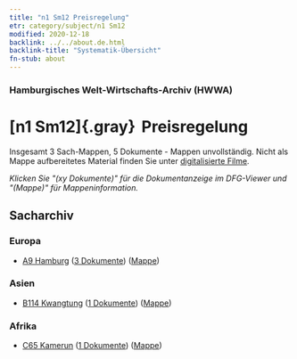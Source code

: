 ```yaml
---
title: "n1 Sm12 Preisregelung"
etr: category/subject/n1 Sm12
modified: 2020-12-18
backlink: ../../about.de.html
backlink-title: "Systematik-Übersicht"
fn-stub: about
---
```


### Hamburgisches Welt-Wirtschafts-Archiv (HWWA)
# [n1 Sm12]{.gray}&#8201; Preisregelung&#160; 




Insgesamt 3 Sach-Mappen, 5 Dokumente - Mappen unvollständig.
Nicht als Mappe aufbereitetes Material finden Sie unter [digitalisierte Filme](/film/h1_sh).

_Klicken Sie "(xy Dokumente)" für die Dokumentanzeige im DFG-Viewer und "(Mappe)" für Mappeninformation._

## Sacharchiv




### Europa

- [A9 Hamburg](../../../geo/about.de.html#A9) (<a href="https://dfg-viewer.de/show/?tx_dlf[id]=https://pm20.zbw.eu/mets/sh/1409xx/140905/1631xx/163159/public.mets.de.xml" target="_blank">3 Dokumente</a>) ([Mappe](http://purl.org/pressemappe20/folder/sh/140905,163159))

### Asien

- [B114 Kwangtung](../../../geo/about.de.html#B114) (<a href="https://dfg-viewer.de/show/?tx_dlf[id]=https://pm20.zbw.eu/mets/sh/1412xx/141275/1631xx/163159/public.mets.de.xml" target="_blank">1 Dokumente</a>) ([Mappe](http://purl.org/pressemappe20/folder/sh/141275,163159))

### Afrika

- [C65 Kamerun](../../../geo/about.de.html#C65) (<a href="https://dfg-viewer.de/show/?tx_dlf[id]=https://pm20.zbw.eu/mets/sh/1414xx/141410/1631xx/163159/public.mets.de.xml" target="_blank">1 Dokumente</a>) ([Mappe](http://purl.org/pressemappe20/folder/sh/141410,163159))


